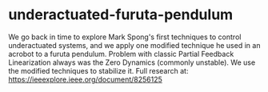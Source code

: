 # underactuated-furuta-pendulum
We go back in time to explore Mark Spong's first techniques to control underactuated systems, and we apply one modified technique he used in an acrobot to a furuta pendulum. Problem with classic Partial Feedback Linearization always was the Zero Dynamics (commonly unstable). We use the modified techniques to stabilize it.
Full research at: https://ieeexplore.ieee.org/document/8256125
